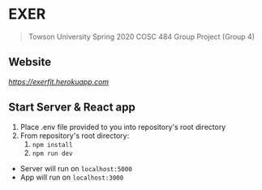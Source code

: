 # EXER
> Towson University Spring 2020 COSC 484 Group Project (Group 4)

## Website
_https://exerfit.herokuapp.com_

## Start Server & React app
1. Place .env file provided to you into repository's root directory
1. From repository's root directory:
    1. `npm install`
    1. `npm run dev`
* Server will run on `localhost:5000`
* App will run on `localhost:3000`
